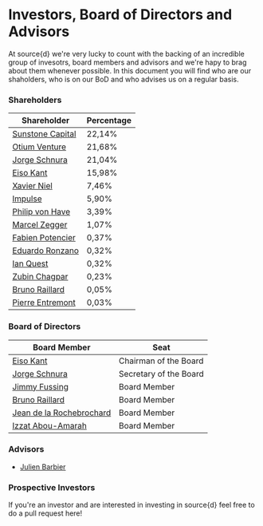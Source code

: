# Investors, Board of Directors and Advisors
At source{d} we're very lucky to count with the backing of an incredible group of invesotrs, board members and advisors and we're hapy to brag about them whenever possible. In this document you will find who are our shaholders, who is on our BoD and who advises us on a regular basis.<br>
### Shareholders
Shareholder | Percentage
------------|------------
[Sunstone Capital](http://sunstone.eu/portfolio/portfolio-technology-ventures/) | 22,14%
[Otium Venture](http://www.otiumcapital.com/) | 21,68%
[Jorge Schnura](https://linkedin.com/in/jorgeschnura) | 21,04%
[Eiso Kant](https://linkedin.com/in/eisokant) | 15,98%
[Xavier Niel](https://en.wikipedia.org/wiki/Xavier_Niel) | 7,46%
[Impulse](http://www.impulse.com.kw/portfolio/) | 5,90%
[Philip von Have](https://linkedin.com/in/philip-von-have-29b46a20) | 3,39%
[Marcel Zegger](https://linkedin.com/in/marcel-zegger-65751b5) | 1,07%
[Fabien Potencier](https://linkedin.com/in/fabienpotencier) | 0,37%
[Eduardo Ronzano](https://linkedin.com/in/eduardoronzano) | 0,32%
[Ian Quest](https://linkedin.com/in/ian-quest-918422b) | 0,32%
[Zubin Chagpar](https://linkedin.com/in/zubinchagpar) | 0,23%
[Bruno Raillard](https://linkedin.com/in/brunoraillard) | 0,05%
[Pierre Entremont](https://linkedin.com/in/pierreentremont) | 0,03%

### Board of Directors
Board Member | Seat
-------------|-------------
[Eiso Kant](https://linkedin.com/in/eisokant) | Chairman of the Board
[Jorge Schnura](https://linkedin.com/in/jorgeschnura) | Secretary of the Board
[Jimmy Fussing](https://linkedin.com/in/jinielsen) | Board Member
[Bruno Raillard](https://linkedin.com/in/brunoraillard) | Board Member
[Jean de la Rochebrochard](https://linkedin.com/in/jeandlr) | Board Member
[Izzat Abou-Amarah](https://linkedin.com/in/izzat-abou-amarah-7a79691) | Board Member

### Advisors
* [Julien Barbier](https://linkedin.com/in/julienbarbier)

### Prospective Investors
If you're an investor and are interested in investing in source{d} feel free to do a pull request here!
